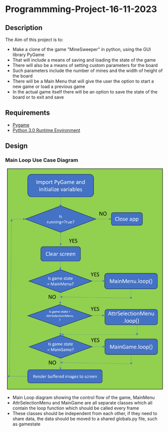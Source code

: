 # Programmming-Project-16-11-2023

## Description
The Aim of this project is to:
- Make a clone of the game "MineSweeper" in python, using the GUI library PyGame
- That will include a means of saving and loading the state of the game
- There will also be a means of setting custom parameters for the board
- Such parameters include the number of mines and the width of height of the board
- There will be a Main Menu that will give the user the option to start a new game or load a previous game
- In the actual game itself there will be an option to save the state of the board or to exit and save

## Requirements
- [Pygame](https://pypi.org/project/pygame/)
- [Python 3.0 Runtime Environment](https://www.python.org/downloads/)



## Design
### Main Loop Use Case Diagram
![Main Loop](use%20case%20diagrams/mainLoop.png)
- Main Loop diagram showing the control flow of the game, MainMenu
- AttrSelectionMenu and MainGame are all separate classes which all contain the loop function which should be called every frame
- These classes should be independent from each other, if they need to share data, the data should be moved to a shared globals.py file, such as gamestate